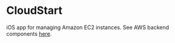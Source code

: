 # CloudStart
iOS app for managing Amazon EC2 instances. See AWS backend components [here](https://github.com/automatictester/cloudstart-backend).
